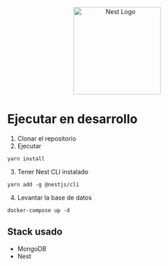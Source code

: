 <p align="center">
  <a href="http://nestjs.com/" target="blank"><img src="https://nestjs.com/img/logo-small.svg" width="200" alt="Nest Logo" /></a>
</p>

# Ejecutar en desarrollo

1. Clonar el repositorio
2. Ejecutar
```
yarn install
```
3. Tener Nest CLI instalado
```
yarn add -g @nestjs/cli
```


4. Levantar la base de datos
```
docker-compose up -d
```

## Stack usado
* MongoDB
* Nest